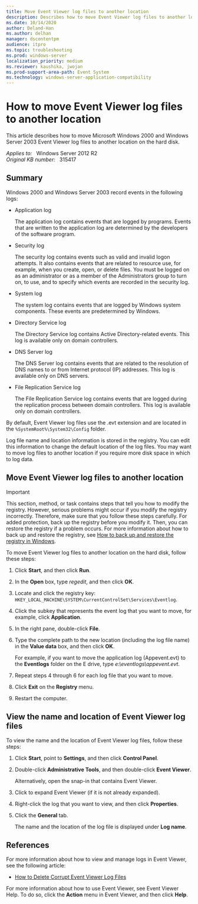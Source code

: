 ```yaml
---
title: Move Event Viewer log files to another location
description: Describes how to move Event Viewer log files to another location on the hard disk.
ms.date: 10/14/2020
author: Deland-Han
ms.author: delhan
manager: dscontentpm
audience: itpro
ms.topic: troubleshooting
ms.prod: windows-server
localization_priority: medium
ms.reviewer: kaushika, jwojan
ms.prod-support-area-path: Event System
ms.technology: windows-server-application-compatibility
---
```

# How to move Event Viewer log files to another location

This article describes how to move Microsoft Windows 2000 and Windows Server 2003 Event Viewer log files to another location on the hard disk.

_Applies to:_ &nbsp; Windows Server 2012 R2  
_Original KB number:_ &nbsp; 315417

## Summary

Windows 2000 and Windows Server 2003 record events in the following logs:

- Application log

    The application log contains events that are logged by programs. Events that are written to the application log are determined by the developers of the software program.

- Security log

    The security log contains events such as valid and invalid logon attempts. It also contains events that are related to resource use, for example, when you create, open, or delete files. You must be logged on as an administrator or as a member of the Administrators group to turn on, to use, and to specify which events are recorded in the security log.

- System log

    The system log contains events that are logged by Windows system components. These events are predetermined by Windows.

- Directory Service log

    The Directory Service log contains Active Directory-related events. This log is available only on domain controllers.

- DNS Server log

    The DNS Server log contains events that are related to the resolution of DNS names to or from Internet protocol (IP) addresses. This log is available only on DNS servers.

- File Replication Service log

    The File Replication Service log contains events that are logged during the replication process between domain controllers. This log is available only on domain controllers.

By default, Event Viewer log files use the .evt extension and are located in the `%SystemRoot%\System32\Config` folder.

Log file name and location information is stored in the registry. You can edit this information to change the default location of the log files. You may want to move log files to another location if you require more disk space in which to log data.

## Move Event Viewer log files to another location

> [!IMPORTANT]
> This section, method, or task contains steps that tell you how to modify the registry. However, serious problems might occur if you modify the registry incorrectly. Therefore, make sure that you follow these steps carefully. For added protection, back up the registry before you modify it. Then, you can restore the registry if a problem occurs. For more information about how to back up and restore the registry, see [How to back up and restore the registry in Windows](https://support.microsoft.com/help/322756).

To move Event Viewer log files to another location on the hard disk, follow these steps:

1. Click **Start**, and then click **Run**.
2. In the **Open** box, type *regedit*, and then click **OK**.
3. Locate and click the registry key: `HKEY_LOCAL_MACHINE\SYSTEM\CurrentControlSet\Services\Eventlog`.
4. Click the subkey that represents the event log that you want to move, for example, click **Application**.
5. In the right pane, double-click **File**.
6. Type the complete path to the new location (including the log file name) in the **Value data** box, and then click **OK**.

    For example, if you want to move the application log (Appevent.evt) to the **Eventlogs** folder on the E drive, type *e:\eventlogs\appevent.evt*.
7. Repeat steps 4 through 6 for each log file that you want to move.
8. Click **Exit** on the **Registry** menu.
9. Restart the computer.

## View the name and location of Event Viewer log files

To view the name and the location of Event Viewer log files, follow these steps:

1. Click **Start**, point to **Settings**, and then click **Control Panel**.
2. Double-click **Administrative Tools**, and then double-click **Event Viewer**.

    Alternatively, open the snap-in that contains Event Viewer.
3. Click to expand Event Viewer (if it is not already expanded).
4. Right-click the log that you want to view, and then click **Properties**.
5. Click the **General** tab.

    The name and the location of the log file is displayed under **Log name**.

## References

For more information about how to view and manage logs in Event Viewer, see the following article:

- [How to Delete Corrupt Event Viewer Log Files](https://support.microsoft.com/help/172156)

For more information about how to use Event Viewer, see Event Viewer Help. To do so, click the **Action** menu in Event Viewer, and then click **Help**.
